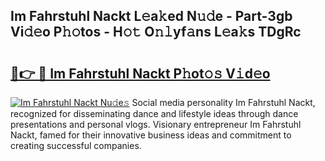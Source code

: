 ## Im Fahrstuhl Nackt L𝚎a𝚔ed N𝚞𝚍e - Part-3gb Vi𝚍𝚎o P𝚑𝚘tos - H𝚘𝚝 O𝚗𝚕yf𝚊ns L𝚎a𝚔s TDgRc

# <h2><a href="http://kf3jcd.oniu.top/?m=Im+Fahrstuhl+Nackt">🔗👉 🔴 Im Fahrstuhl Nackt P𝚑ot𝚘𝚜 V𝚒d𝚎o</a></h2>

[![Im Fahrstuhl Nackt Nu𝚍e𝚜](https://i.imgur.com/0qMVB7G.gif)](http://kf3jcd.oniu.top/?m=Im+Fahrstuhl+Nackt)
Social media personality Im Fahrstuhl Nackt, recognized for disseminating dance and lifestyle ideas through dance presentations and personal vlogs. Visionary entrepreneur Im Fahrstuhl Nackt, famed for their innovative business ideas and commitment to creating successful companies.  
